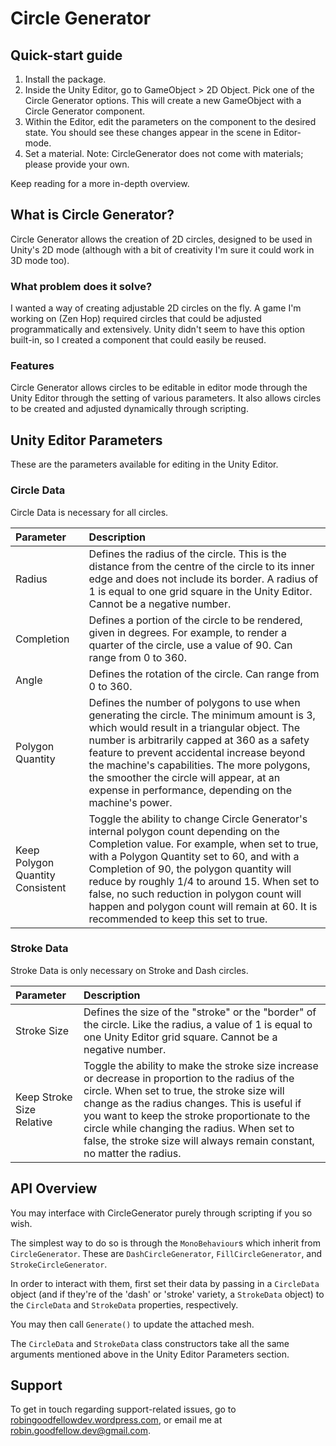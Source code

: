 # Circle Generator
## Quick-start guide

1. Install the package.
1. Inside the Unity Editor, go to GameObject > 2D Object. Pick one of the Circle Generator options. This will create a new GameObject with a Circle Generator component.
1. Within the Editor, edit the parameters on the component to the desired state. You should see these changes appear in the scene in Editor-mode.
1. Set a material. Note: CircleGenerator does not come with materials; please provide your own.

Keep reading for a more in-depth overview.

## What is Circle Generator?

Circle Generator allows the creation of 2D circles, designed to be used in Unity's 2D mode (although with a bit of creativity I'm sure it could work in 3D mode too).

### What problem does it solve?

I wanted a way of creating adjustable 2D circles on the fly. A game I'm working on (Zen Hop) required circles that could be adjusted programmatically and extensively. Unity didn't seem to have this option built-in, so I created a component that could easily be reused.

### Features

Circle Generator allows circles to be editable in editor mode through the Unity Editor through the setting of various parameters. It also allows circles to be created and adjusted dynamically through scripting.

## Unity Editor Parameters

These are the parameters available for editing in the Unity Editor.

### Circle Data

Circle Data is necessary for all circles.

| Parameter  | Description  |
|:----------|:----------|
| Radius    | Defines the radius of the circle. This is the distance from the centre of the circle to its inner edge and does not include its border. A radius of 1 is equal to one grid square in the Unity Editor. Cannot be a negative number.    |
| Completion    | Defines a portion of the circle to be rendered, given in degrees. For example, to render a quarter of the circle, use a value of 90. Can range from 0 to 360.    |
| Angle    | Defines the rotation of the circle. Can range from 0 to 360.    |
| Polygon Quantity    | Defines the number of polygons to use when generating the circle. The minimum amount is 3, which would result in a triangular object. The number is arbitrarily capped at 360 as a safety feature to prevent accidental increase beyond the machine's capabilities. The more polygons, the smoother the circle will appear, at an expense in performance, depending on the machine's power.    |
| Keep Polygon Quantity Consistent    | Toggle the ability to change Circle Generator's internal polygon count depending on the Completion value. For example, when set to true, with a Polygon Quantity set to 60, and with a Completion of 90, the polygon quantity will reduce by roughly 1/4 to around 15. When set to false, no such reduction in polygon count will happen and polygon count will remain at 60. It is recommended to keep this set to true.    |

### Stroke Data

Stroke Data is only necessary on Stroke and Dash circles.

| Parameter  | Description  |
|:----------|:----------|
| Stroke Size    | Defines the size of the "stroke" or the "border" of the circle. Like the radius, a value of 1 is equal to one Unity Editor grid square. Cannot be a negative number.    |
| Keep Stroke Size Relative    | Toggle the ability to make the stroke size increase or decrease in proportion to the radius of the circle. When set to true, the stroke size will change as the radius changes. This is useful if you want to keep the stroke proportionate to the circle while changing the radius. When set to false, the stroke size will always remain constant, no matter the radius.    |

## API Overview

You may interface with CircleGenerator purely through scripting if you so wish.

The simplest way to do so is through the `MonoBehaviour`s which inherit from `CircleGenerator`. These are `DashCircleGenerator`, `FillCircleGenerator`, and `StrokeCircleGenerator`.

In order to interact with them, first set their data by passing in a `CircleData` object (and if they're of the 'dash' or 'stroke' variety, a `StrokeData` object) to the `CircleData` and `StrokeData` properties, respectively.

You may then call `Generate()` to update the attached mesh.

The `CircleData` and `StrokeData` class constructors take all the same arguments mentioned above in the Unity Editor Parameters section.

## Support

To get in touch regarding support-related issues, go to [robingoodfellowdev.wordpress.com](https://robingoodfellowdev.wordpress.com), or email me at [robin.goodfellow.dev@gmail.com](mailto:robin.goodfellow.dev@gmail.com).
